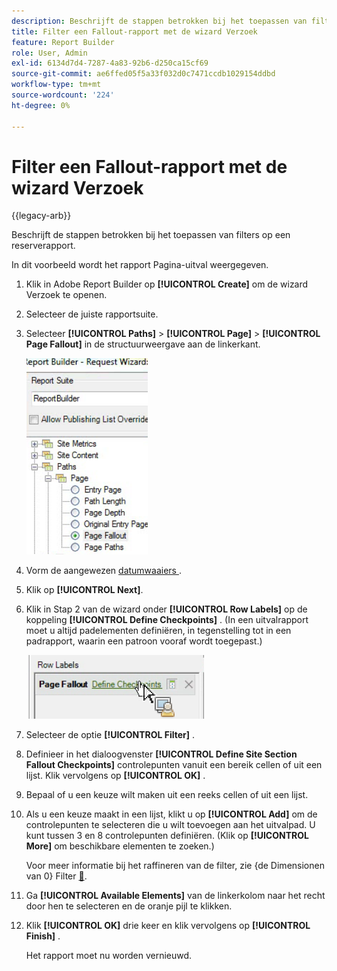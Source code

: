 ```yaml
---
description: Beschrijft de stappen betrokken bij het toepassen van filters op een reserverapport.
title: Filter een Fallout-rapport met de wizard Verzoek
feature: Report Builder
role: User, Admin
exl-id: 6134d7d4-7287-4a83-92b6-d250ca15cf69
source-git-commit: ae6ffed05f5a33f032d0c7471ccdb1029154ddbd
workflow-type: tm+mt
source-wordcount: '224'
ht-degree: 0%

---
```


# Filter een Fallout-rapport met de wizard Verzoek

{{legacy-arb}}

Beschrijft de stappen betrokken bij het toepassen van filters op een reserverapport.

In dit voorbeeld wordt het rapport Pagina-uitval weergegeven.

1. Klik in Adobe Report Builder op **[!UICONTROL Create]** om de wizard Verzoek te openen.
1. Selecteer de juiste rapportsuite.
1. Selecteer **[!UICONTROL Paths]** > **[!UICONTROL Page]** > **[!UICONTROL Page Fallout]** in de structuurweergave aan de linkerkant.

   ![&#x200B; Schermafbeelding die de de boomstructuurmening van Vensters voor de folder van de Report Builder toont. Pagina-uitval is geselecteerd.](assets/page_fallout.png)

1. Vorm de aangewezen [&#x200B; datumwaaiers &#x200B;](/help/analyze/legacy-report-builder/data-requests/configuring-report-dates/custom-calendar.md).
1. Klik op **[!UICONTROL Next]**.
1. Klik in Stap 2 van de wizard onder **[!UICONTROL Row Labels]** op de koppeling **[!UICONTROL Define Checkpoints]** . (In een uitvalrapport moet u altijd padelementen definiëren, in tegenstelling tot in een padrapport, waarin een patroon vooraf wordt toegepast.)

   ![&#x200B; Schermafbeelding die de Define Checkpoints-koppeling weergeeft.](assets/define_checkpoints.png)

1. Selecteer de optie **[!UICONTROL Filter]** .

1. Definieer in het dialoogvenster **[!UICONTROL Define Site Section Fallout Checkpoints]** controlepunten vanuit een bereik cellen of uit een lijst. Klik vervolgens op **[!UICONTROL OK]** .
1. Bepaal of u een keuze wilt maken uit een reeks cellen of uit een lijst.
1. Als u een keuze maakt in een lijst, klikt u op **[!UICONTROL Add]** om de controlepunten te selecteren die u wilt toevoegen aan het uitvalpad. U kunt tussen 3 en 8 controlepunten definiëren. (Klik op **[!UICONTROL More]** om beschikbare elementen te zoeken.)

   Voor meer informatie bij het raffineren van de filter, zie {de Dimensionen van 0} Filter [&#128279;](/help/analyze/legacy-report-builder/layout/c-filter-dimensions/filter-dimensions.md).

1. Ga **[!UICONTROL Available Elements]** van de linkerkolom naar het recht door hen te selecteren en de oranje pijl te klikken.
1. Klik **[!UICONTROL OK]** drie keer en klik vervolgens op **[!UICONTROL Finish]** .

   Het rapport moet nu worden vernieuwd.
